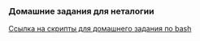 ### Домашние задания для неталогии

[Ссылка на скрипты для домашнего задания по bash](https://github.com/shhhowtime/devops-netology-markov/tree/main/04-script-01-bash "Ссылка на скрипты для домашнего задания по bash")

